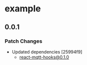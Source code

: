 # example

## 0.0.1

### Patch Changes

- Updated dependencies [25994f9]
  - react-mqtt-hooks@0.1.0

